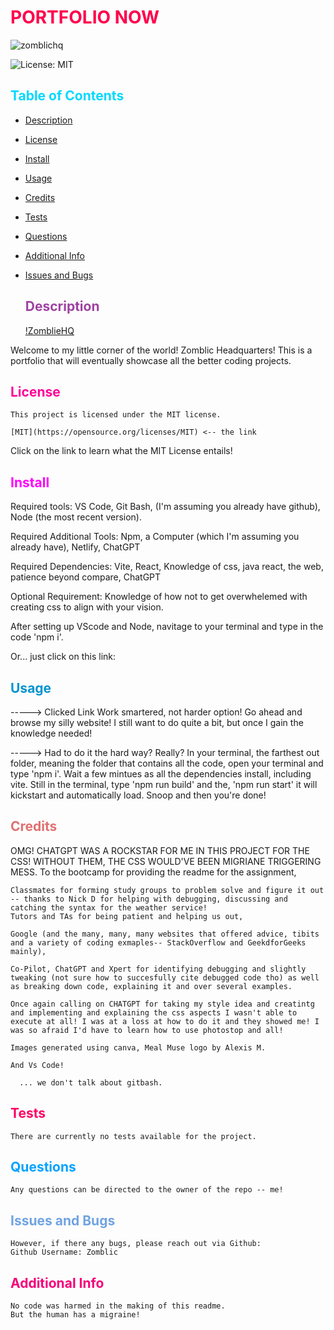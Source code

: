 # <span style="color:rgb(255, 0, 76);">PORTFOLIO NOW</span>
![zomblichq](https://github.com/user-attachments/assets/9cee5157-bd22-43ab-91ab-5b3df06bd485)

![License: MIT](./utils/MITBADGE.svg)
##  <span style="color:rgb(0, 217, 255);">Table of Contents</span>
- [Description](#description)
- [License](#license)
- [Install](#install)
- [Usage](#usage)
- [Credits](#credits)
- [Tests](#tests)
- [Questions](#questions)
- [Additional Info](#additional-info)
- [Issues and Bugs](#issues-and-bugs)
  

  ## <span style="color:rgb(158, 66, 160);">Description</span>

  [!ZomblieHQ](https://zomblic.netlify.app/)

  
Welcome to my little corner of the world! Zomblic Headquarters! This is a portfolio that will eventually showcase all the better coding projects. 


  ## <span style="color:rgb(255, 0, 153);">License</span>
    This project is licensed under the MIT license.

    [MIT](https://opensource.org/licenses/MIT) <-- the link

  Click on the link to learn what the MIT License entails!

  ## <span style="color:rgb(255, 0, 255);">Install</span>
  Required tools: VS Code, Git Bash, (I'm assuming you already have github), Node (the most recent version).

  Required Additional Tools: Npm, a Computer (which I'm assuming you already have), Netlify, ChatGPT

  Required Dependencies: Vite, React, Knowledge of css, java react, the web, patience beyond compare, ChatGPT

  Optional Requirement: Knowledge of how not to get overwhelemed with creating css to align with your vision.

  After setting up VScode and Node, navitage to your terminal and type in the code 'npm i'.
 
 Or... just click on this link: 



  ## <span style="color:rgb(0, 147, 206);">Usage</span>

-----> Clicked Link
Work smartered, not harder option!
Go ahead and browse my silly website! I still want to do quite a bit, but once I gain the knowledge needed!



-----> Had to do it the hard way? Really?
In your terminal, the farthest out folder, meaning the folder that contains all the code, open your terminal and type 'npm i'. Wait a few mintues as all the dependencies install, including vite. Still in the terminal, type 'npm run build' and the, 'npm run start' it will kickstart and automatically load. Snoop and then you're done!




  ## <span style="color:rgb(225, 112, 112);">Credits</span>

  OMG! CHATGPT WAS A ROCKSTAR FOR ME IN THIS PROJECT FOR THE CSS! WITHOUT THEM, THE CSS WOULD'VE BEEN MIGRIANE TRIGGERING MESS.
    To the bootcamp for providing the readme for the assignment,

    Classmates for forming study groups to problem solve and figure it out -- thanks to Nick D for helping with debugging, discussing and catching the syntax for the weather service!
    Tutors and TAs for being patient and helping us out,

    Google (and the many, many, many websites that offered advice, tibits and a variety of coding exmaples-- StackOverflow and GeekdforGeeks mainly),

    Co-Pilot, ChatGPT and Xpert for identifying debugging and slightly tweaking (not sure how to succesfully cite debugged code tho) as well as breaking down code, explaining it and over several examples.
    
    Once again calling on CHATGPT for taking my style idea and creatintg and implementing and explaining the css aspects I wasn't able to execute at all! I was at a loss at how to do it and they showed me! I was so afraid I'd have to learn how to use photostop and all!

    Images generated using canva, Meal Muse logo by Alexis M.

    And Vs Code!
    
      ... we don't talk about gitbash.
  
  ## <span style="color:rgb(255, 0, 98);">Tests</span>

    There are currently no tests available for the project.
  

  ## <span style="color:rgb(2, 162, 255);">Questions</span>

    Any questions can be directed to the owner of the repo -- me!

   ## <span style="color:rgb(112, 163, 225);">Issues and Bugs</span>

    However, if there any bugs, please reach out via Github:
    Github Username: Zomblic
 

  ## <span style="color:rgb(245, 0, 122);">Additional Info</span>

    No code was harmed in the making of this readme.
    But the human has a migraine!
